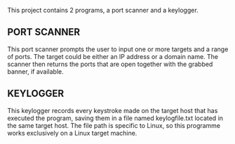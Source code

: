 This project contains 2 programs, a port scanner and a keylogger.

## PORT SCANNER
This port scanner prompts the user to input one or more targets and a range of ports. 
The target could be either an IP address or a domain name.
The scanner then returns the ports that are open together with the grabbed banner, if available.

## KEYLOGGER
This keylogger records every keystroke made on the target host that has executed the program, saving them in a file named keylogfile.txt located in the same target host.
The file path is specific to Linux, so this programme works exclusively on a Linux target machine.
